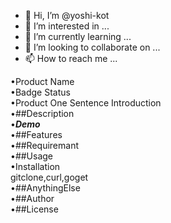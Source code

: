 - 👋 Hi, I’m @yoshi-kot
- 👀 I’m interested in ...
- 🌱 I’m currently learning ...
- 💞️ I’m looking to collaborate on ...
- 📫 How to reach me ...

<!---
yoshi-kot/yoshi-kot is a ✨ special ✨ repository because its `README.md` (this file) appears on your GitHub profile.
You can click the Preview link to take a look at your changes.
--->
•Product Name<br>
•Badge Status<br>
•Product One Sentence Introduction<br>
•##Description<br>
•***Demo***<br>
•##Features<br>
•##Requiremant<br>
•##Usage<br>
•Installation<br>
gitclone,curl,goget<br>
•##AnythingElse<br>
•##Author<br>
•##License<br>
